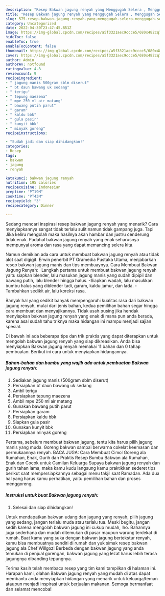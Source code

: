 ```yaml
---
description: "Resep Bakwan jagung renyah yang Menggugah Selera , Menggugah Selera"
title: "Resep Bakwan jagung renyah yang Menggugah Selera , Menggugah Selera"
slug: 575-resep-bakwan-jagung-renyah-yang-menggugah-selera-menggugah-selera
category: Uncategorized
date: 2022-04-30T23:47:45.851Z
image: https://img-global.cpcdn.com/recipes/a5f3321aec9ccce5/680x482cq70/bakwan-jagung-renyah-foto-resep-utama.jpg
hideToc: false
enableToc: true
enableTocContent: false
thumbnail: https://img-global.cpcdn.com/recipes/a5f3321aec9ccce5/680x482cq70/bakwan-jagung-renyah-foto-resep-utama.jpg
cover: https://img-global.cpcdn.com/recipes/a5f3321aec9ccce5/680x482cq70/bakwan-jagung-renyah-foto-resep-utama.jpg
author: Admin
authorAv: notfound
ratingvalue: 4.8
reviewcount: 9
recipeingredient:
- " jagung manis 500gram sblm diserut"
- " bt daun bawang uk sedang"
- " terigu"
- " tepung maezena"
- " mpe 250 ml air matang"
- " bawang putih parut"
- " garam"
- " kaldu bbk"
- " gula pasir"
- " kunyit bbk"
- " minyak goreng"
recipeinstructions:

- "Sudah jadi dan siap dihidangkan!"
categories:
- Resep
tags:
- bakwan
- jagung
- renyah

katakunci: bakwan jagung renyah 
nutrition: 195 calories
recipecuisine: Indonesian
preptime: "PT19M"
cooktime: "PT43M"
recipeyield: "3"
recipecategory: Dinner

---
```



Sedang mencari inspirasi resep bakwan jagung renyah yang menarik? Cara menyiapkannya sangat tidak terlalu sulit namun tidak gampang juga. Tapi Jika keliru mengolah maka hasilnya akan hambar dan justru cenderung tidak enak. Padahal bakwan jagung renyah yang enak seharusnya mempunyai aroma dan rasa yang dapat memancing selera kita.


Namun demikian ada cara untuk membuat bakwan jagung renyah atau tidak alot saat digigit. Erwin penerbit PT Gramedia Pustaka Utama, menjabarkan resep bakwan jagung manis dan tips membuaynya. Cara Membuat Bakwan Jagung Renyah: -Langkah pertama untuk membuat bakwan jagung renyah yaitu siapkan blender, lalu masukan jagung manis yang sudah dipipil dan bawang putih, lalu blender hingga halus. -Siapkan wadah, lalu masukkan bumbu halus yang diblender tadi, garam, kaldu jamur, dan lada. -Tambahkan sedikit air, lalu koreksi rasa.

Banyak hal yang sedikit banyak mempengaruhi kualitas rasa dari bakwan jagung renyah, mulai dari jenis bahan, kedua pemilihan bahan segar hingga cara membuat dan menyajikannya. Tidak usah pusing jika hendak menyiapkan bakwan jagung renyah yang enak di mana pun anda berada, karena asal sudah tahu triknya maka hidangan ini mampu menjadi sajian spesial.


Di bawah ini ada beberapa tips dan trik praktis yang dapat diterapkan untuk mengolah bakwan jagung renyah yang siap dikreasikan. Anda bisa menyiapkan Bakwan jagung renyah memakai 11 bahan dan 0 tahap pembuatan. Berikut ini cara untuk menyiapkan hidangannya.

<!--inarticleads1-->

##### Bahan-bahan dan bumbu yang wajib ada untuk pembuatan Bakwan jagung renyah:

1. Sediakan  jagung manis (500gram sblm diserut)
1. Persiapkan  bt daun bawang uk sedang
1. Ambil  terigu
1. Persiapkan  tepung maezena
1. Ambil  mpe 250 ml air matang
1. Gunakan  bawang putih parut
1. Persiapkan  garam
1. Persiapkan  kaldu bbk
1. Siapkan  gula pasir
1. Gunakan  kunyit bbk
1. Persiapkan  minyak goreng


Pertama, sebelum membuat bakwan jagung, tentu kita harus pilih jagung manis yang muda. Goreng bakwan sampai berwarna cokelat keemasan dan permukaannya renyah. BACA JUGA: Cara Membuat Cimol Goreng ala Rumahan, Enak, Gurih dan Praktis Resep Bumbu Bakwan ala Rumahan, Enak dan Cocok untuk Camilan Keluarga Supaya bakwan jagung renyah dan gurih tahan lama, maka kamu kudu langsung kamu praktikkan sederet tips berikut saat mempersiapkannya sebagai menu takjil saat Ramadan. Ada dua hal yang harus kamu perhatikan, yaitu pemilihan bahan dan proses menggoreng. 

<!--inarticleads2-->

##### Instruksi untuk buat Bakwan jagung renyah:


1. Selesai dan siap dihidangkan!

Untuk mendapatkan bakwan udang dan jagung yang renyah, pilih jagung yang sedang, jangan terlalu muda atau terlalu tua. Meski begitu, jangan sedih karena mengolah bakwan jagung ini cukup mudah, lho. Bahannya juga sederhana dan mudah ditemukan di pasar maupun warung terdekat di rumah. Buat kamu yang suka dengan bakwan jagung bertekstur renyah, kamu bisa membuatnya sendiri di rumah dan yuk simak resep bakwan jagung ala Chef Willgoz! Berbeda dengan bakwan jagung yang anda temukan di penjual gorengan, bakwan jagung yang lezat harus lebih terasa jagungnya dibanding tepungnya. 

Terima kasih telah membaca resep yang tim kami tampilkan di halaman ini. Harapan kami, olahan Bakwan jagung renyah yang mudah di atas dapat membantu anda menyiapkan hidangan yang menarik untuk keluarga/teman ataupun menjadi inspirasi untuk berjualan makanan. Semoga bermanfaat dan selamat mencoba!
